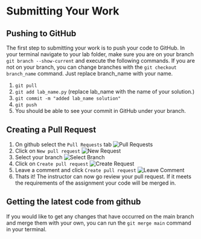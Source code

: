 # Submitting Your Work

## Pushing to GitHub

The first step to submitting your work is to push your code to GitHub. In your terminal navigate to your lab folder, make sure you are on your branch `git branch --show-current` and execute the following commands. If you are not on your branch, you can change branches with the `git checkout branch_name` command. Just replace branch_name with your name.

1. `git pull`
2. `git add lab_name.py` (replace lab_name with the name of your solution.)
3. `git commit -m "added lab_name solution"`
4. `git push`
5. You should be able to see your commit in GitHub under your branch.

## Creating a Pull Request

1. On github select the `Pull Requests` tab
   ![Pull Requests](https://i.ibb.co/qRVB9Hx/pull-requests.png)
2. Click on `New pull request`
   ![New Request](https://i.ibb.co/Bqd57rk/new-request.png)
3. Select your branch
   ![Select Branch](https://i.ibb.co/zVSJ8Nx/select-branch.png)
4. Click on `Create pull request`
   ![Create Request](https://i.ibb.co/xGL2sLG/create-request.png)
5. Leave a comment and click `Create pull request`
   ![Leave Comment](https://i.ibb.co/30j0mrL/leave-comment.png)
6. Thats it! The instructor can now go review your pull request. If it meets the requirements of the assignment your code will be merged in.

## Getting the latest code from github

If you would like to get any changes that have occurred on the main branch and merge them with your own, you can run the `git merge main` command in your terminal.
